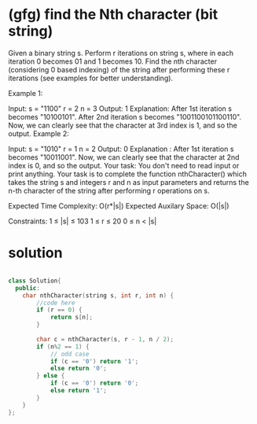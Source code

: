 # (gfg) find the Nth character (bit string)

Given a binary string s. Perform r iterations on string s, where in each iteration 0 becomes 01 and 1 becomes 10. Find the nth character (considering 0 based indexing) of the string after performing these r iterations (see examples for better understanding).

Example 1:

Input:
s = "1100"
r = 2
n = 3
Output:
1
Explanation: 
After 1st iteration s becomes "10100101".
After 2nd iteration s becomes "1001100101100110".
Now, we can clearly see that the character at 3rd index is 1, and so the output.
Example 2:

Input:
s = "1010"
r = 1
n = 2
Output:
0
Explanation : 
After 1st iteration s becomes "10011001".
Now, we can clearly see that the character at 2nd index is 0, and so the output.
Your task:
You don't need to read input or print anything. Your task is to complete the function nthCharacter() which takes the string s and integers r and n as input parameters and returns the n-th character of the string after performing r operations on s.
 
Expected Time Complexity: O(r*|s|)
Expected Auxilary Space: O(|s|)
 
Constraints:
1 ≤ |s| ≤ 103
1 ≤ r ≤ 20
0 ≤ n < |s|

# solution

```c++

class Solution{
  public:
    char nthCharacter(string s, int r, int n) {
        //code here
        if (r == 0) {
            return s[n];
        }
        
        char c = nthCharacter(s, r - 1, n / 2);
        if (n%2 == 1) {
            // odd case
            if (c == '0') return '1';
            else return '0';
        } else {
            if (c == '0') return '0';
            else return '1';
        }
    }
};

```